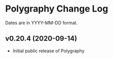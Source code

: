 # Polygraphy Change Log

Dates are in YYYY-MM-DD format.

## v0.20.4 (2020-09-14)
- Initial public release of Polygraphy
